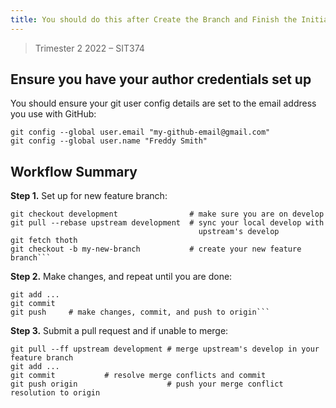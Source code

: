 ```yaml
---
title: You should do this after Create the Branch and Finish the Initial Migration
---
```


> Trimester 2 2022 – SIT374

## Ensure you have your author credentials set up

You should ensure your git user config details are set to the email address you
use with GitHub:

```shell
git config --global user.email "my-github-email@gmail.com"
git config --global user.name "Freddy Smith"
```

## Workflow Summary

**Step 1.** Set up for new feature branch:

````shell
git checkout development                # make sure you are on develop
git pull --rebase upstream development  # sync your local develop with 
                                          upstream's develop
git fetch thoth
git checkout -b my-new-branch           # create your new feature branch```
````

**Step 2.** Make changes, and repeat until you are done:

````shell
git add ...
git commit
git push     # make changes, commit, and push to origin```
````

**Step 3.** Submit a pull request and if unable to merge:

```shell
git pull --ff upstream development # merge upstream's develop in your feature branch
git add ...
git commit           # resolve merge conflicts and commit
git push origin                    # push your merge conflict resolution to origin
```
